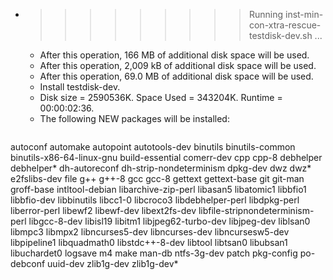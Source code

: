 * >>>>>>>>> Running inst-min-con-xtra-rescue-testdisk-dev.sh ...
  * After this operation, 166 MB of additional disk space will be used.
  * After this operation, 2,009 kB of additional disk space will be used.
  * After this operation, 69.0 MB of additional disk space will be used.
  * Install testdisk-dev.
  * Disk size = 2590536K. Space Used = 343204K. Runtime = 00:00:02:36.
  * The following NEW packages will be installed:
  ```bash
autoconf automake autopoint autotools-dev binutils
binutils-common binutils-x86-64-linux-gnu build-essential comerr-dev cpp
cpp-8 debhelper debhelper* dh-autoreconf dh-strip-nondeterminism
dpkg-dev dwz dwz* e2fslibs-dev file
g++ g++-8 gcc gcc-8 gettext
gettext-base git git-man groff-base intltool-debian
libarchive-zip-perl libasan5 libatomic1 libbfio1 libbfio-dev
libbinutils libcc1-0 libcroco3 libdebhelper-perl libdpkg-perl
liberror-perl libewf2 libewf-dev libext2fs-dev libfile-stripnondeterminism-perl
libgcc-8-dev libisl19 libitm1 libjpeg62-turbo-dev libjpeg-dev
liblsan0 libmpc3 libmpx2 libncurses5-dev libncurses-dev
libncursesw5-dev libpipeline1 libquadmath0 libstdc++-8-dev libtool
libtsan0 libubsan1 libuchardet0 logsave m4
make man-db ntfs-3g-dev patch pkg-config
po-debconf uuid-dev zlib1g-dev zlib1g-dev*
  ```
